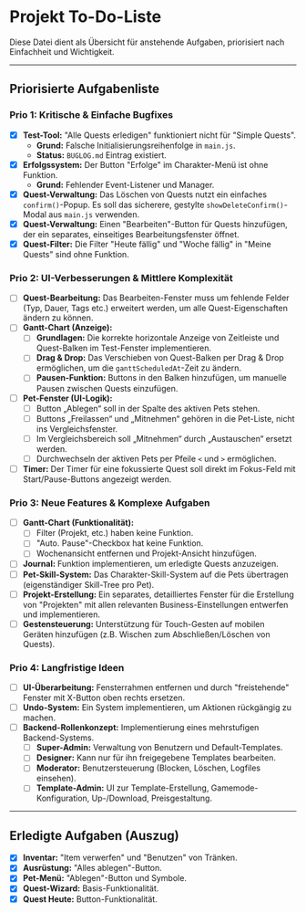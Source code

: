 # Projekt To-Do-Liste

Diese Datei dient als Übersicht für anstehende Aufgaben, priorisiert nach Einfachheit und Wichtigkeit.

---

## Priorisierte Aufgabenliste
### Prio 1: Kritische & Einfache Bugfixes
- [x] **Test-Tool:** "Alle Quests erledigen" funktioniert nicht für "Simple Quests".
    - **Grund:** Falsche Initialisierungsreihenfolge in `main.js`.
    - **Status:** `BUGLOG.md` Eintrag existiert.
- [x] **Erfolgssystem:** Der Button "Erfolge" im Charakter-Menü ist ohne Funktion.
    - **Grund:** Fehlender Event-Listener und Manager.
- [x] **Quest-Verwaltung:** Das Löschen von Quests nutzt ein einfaches `confirm()`-Popup. Es soll das sicherere, gestylte `showDeleteConfirm()`-Modal aus `main.js` verwenden.
- [x] **Quest-Verwaltung:** Einen "Bearbeiten"-Button für Quests hinzufügen, der ein separates, einseitiges Bearbeitungsfenster öffnet.
- [x] **Quest-Filter:** Die Filter "Heute fällig" und "Woche fällig" in "Meine Quests" sind ohne Funktion.

### Prio 2: UI-Verbesserungen & Mittlere Komplexität
- [ ] **Quest-Bearbeitung:** Das Bearbeiten-Fenster muss um fehlende Felder (Typ, Dauer, Tags etc.) erweitert werden, um alle Quest-Eigenschaften ändern zu können.
- [ ] **Gantt-Chart (Anzeige):**
    - [ ] **Grundlagen:** Die korrekte horizontale Anzeige von Zeitleiste und Quest-Balken im Test-Fenster implementieren.
    - [ ] **Drag & Drop:** Das Verschieben von Quest-Balken per Drag & Drop ermöglichen, um die `ganttScheduledAt`-Zeit zu ändern.
    - [ ] **Pausen-Funktion:** Buttons in den Balken hinzufügen, um manuelle Pausen zwischen Quests einzufügen.
- [ ] **Pet-Fenster (UI-Logik):**
    - [ ] Button „Ablegen“ soll in der Spalte des aktiven Pets stehen.
    - [ ] Buttons „Freilassen“ und „Mitnehmen“ gehören in die Pet-Liste, nicht ins Vergleichsfenster.
    - [ ] Im Vergleichsbereich soll „Mitnehmen“ durch „Austauschen“ ersetzt werden.
    - [ ] Durchwechseln der aktiven Pets per Pfeile `<` und `>` ermöglichen.
- [ ] **Timer:** Der Timer für eine fokussierte Quest soll direkt im Fokus-Feld mit Start/Pause-Buttons angezeigt werden.

### Prio 3: Neue Features & Komplexe Aufgaben
- [ ] **Gantt-Chart (Funktionalität):**
    - [ ] Filter (Projekt, etc.) haben keine Funktion.
    - [ ] "Auto. Pause"-Checkbox hat keine Funktion.
    - [ ] Wochenansicht entfernen und Projekt-Ansicht hinzufügen.
- [ ] **Journal:** Funktion implementieren, um erledigte Quests anzuzeigen.
- [ ] **Pet-Skill-System:** Das Charakter-Skill-System auf die Pets übertragen (eigenständiger Skill-Tree pro Pet).
- [ ] **Projekt-Erstellung:** Ein separates, detailliertes Fenster für die Erstellung von "Projekten" mit allen relevanten Business-Einstellungen entwerfen und implementieren.
- [ ] **Gestensteuerung:** Unterstützung für Touch-Gesten auf mobilen Geräten hinzufügen (z.B. Wischen zum Abschließen/Löschen von Quests).

### Prio 4: Langfristige Ideen
- [ ] **UI-Überarbeitung:** Fensterrahmen entfernen und durch "freistehende" Fenster mit X-Button oben rechts ersetzen.
- [ ] **Undo-System:** Ein System implementieren, um Aktionen rückgängig zu machen.
- [ ] **Backend-Rollenkonzept:** Implementierung eines mehrstufigen Backend-Systems.
    - [ ] **Super-Admin:** Verwaltung von Benutzern und Default-Templates.
    - [ ] **Designer:** Kann nur für ihn freigegebene Templates bearbeiten.
    - [ ] **Moderator:** Benutzersteuerung (Blocken, Löschen, Logfiles einsehen).
    - [ ] **Template-Admin:** UI zur Template-Erstellung, Gamemode-Konfiguration, Up-/Download, Preisgestaltung.

---

## Erledigte Aufgaben (Auszug)
- [x] **Inventar:** "Item verwerfen" und "Benutzen" von Tränken.
- [x] **Ausrüstung:** "Alles ablegen"-Button.
- [x] **Pet-Menü:** "Ablegen"-Button und Symbole.
- [x] **Quest-Wizard:** Basis-Funktionalität.
- [x] **Quest Heute:** Button-Funktionalität.